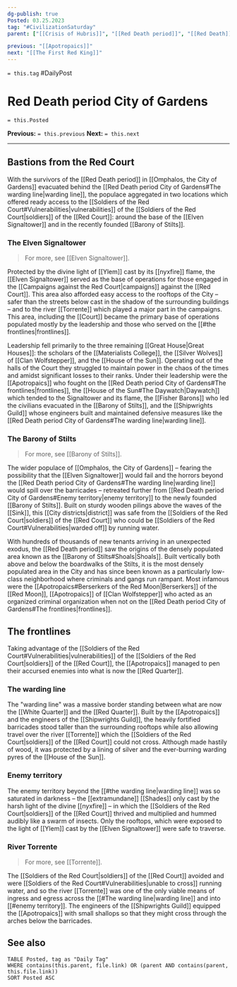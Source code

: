 ```yaml
---
dg-publish: true
Posted: 03.25.2023
tag: "#CivilizationSaturday"
parent: ["[[Crisis of Hubris]]", "[[Red Death period]]", "[[Red Death]]", "[[Campaigns against the Red Court]]", "[[Omphalos, the City of Gardens]]"]

previous: "[[Apotropaics]]"
next: "[[The First Red King]]"
---
```

`= this.tag` #DailyPost 
# Red Death period City of Gardens
`= this.Posted`

**Previous:** `= this.previous`
**Next:** `= this.next`

---

## Bastions from the Red Court

With the survivors of the [[Red Death period]] in [[Omphalos, the City of Gardens]] evacuated behind the [[Red Death period City of Gardens#The warding line|warding line]], the populace aggregated in two locations which offered ready access to the [[Soldiers of the Red Court#Vulnerabilities|vulnerabilities]] of the [[Soldiers of the Red Court|soldiers]] of the [[Red Court]]: around the base of the [[Elven Signaltower]] and in the recently founded [[Barony of Stilts]].

### The Elven Signaltower

> For more, see [[Elven Signaltower]].

Protected by the divine light of [[Ylem]] cast by its [[nyxfire]] flame, the [[Elven Signaltower]] served as the base of operations for those engaged in the [[Campaigns against the Red Court|campaigns]] against the [[Red Court]]. This area also afforded easy access to the rooftops of the City – safer than the streets below cast in the shadow of the surrounding buildings – and to the river [[Torrente]] which played a major part in the campaigns. This area, including the [[Court]] became the primary base of operations populated mostly by the leadership and those who served on the [[#the frontlines|frontlines]].

Leadership fell primarily to the three remaining [[Great House|Great Houses]]: the scholars of the [[Materialists College]], the [[Silver Wolves]] of [[Clan Wolfstepper]], and the [[House of the Sun]]. Operating out of the halls of the Court they struggled to maintain power in the chaos of the times and amidst significant losses to their ranks. Under their leadership were the [[Apotropaics]] who fought on the [[Red Death period City of Gardens#The frontlines|frontlines]], the [[House of the Sun#The Daywatch|Daywatch]] which tended to the Signaltower and its flame, the [[Fisher Barons]] who led the civilians evacuated in the [[Barony of Stilts]], and the [[Shipwrights Guild]] whose engineers built and maintained defensive measures like the [[Red Death period City of Gardens#The warding line|warding line]].

### The Barony of Stilts

> For more, see [[Barony of Stilts]].

The wider populace of [[Omphalos, the City of Gardens]] – fearing the possibility that the [[Elven Signaltower]] would fail and the horrors beyond the [[Red Death period City of Gardens#The warding line|warding line]] would spill over the barricades – retreated further from [[Red Death period City of Gardens#Enemy territory|enemy territory]] to the newly founded [[Barony of Stilts]]. Built on sturdy wooden pilings above the waves of the [[Sink]], this [[City districts|district]] was safe from the [[Soldiers of the Red Court|soldiers]] of the [[Red Court]] who could be [[Soldiers of the Red Court#Vulnerabilities|warded off]] by running water.

With hundreds of thousands of new tenants arriving in an unexpected exodus, the [[Red Death period]] saw the origins of the densely populated area known as the [[Barony of Stilts#Shoals|Shoals]]. Built vertically both above and below the boardwalks of the Stilts, it is the most densely populated area in the City and has since been known as a particularly low-class neighborhood where criminals and gangs run rampant. Most infamous were the [[Apotropaics#Berserkers of the Red Moon|Berserkers]] of the [[Red Moon]], [[Apotropaics]] of [[Clan Wolfstepper]] who acted as an organized criminal organization when not on the [[Red Death period City of Gardens#The frontlines|frontlines]].

## The frontlines

Taking advantage of the [[Soldiers of the Red Court#Vulnerabilities|vulnerabilities]] of the [[Soldiers of the Red Court|soldiers]] of the [[Red Court]], the [[Apotropaics]] managed to pen their accursed enemies into what is now the [[Red Quarter]].

### The warding line

The "warding line" was a massive border standing between what are now the [[White Quarter]] and the [[Red Quarter]]. Built by the [[Apotropaics]] and the engineers of the [[Shipwrights Guild]], the heavily fortified barricades stood taller than the surrounding rooftops while also allowing travel over the river [[Torrente]] which the [[Soldiers of the Red Court|soldiers]] of the [[Red Court]] could not cross. Although made hastily of wood, it was protected by a lining of silver and the ever-burning warding pyres of the [[House of the Sun]].

### Enemy territory

The enemy territory beyond the [[#the warding line|warding line]] was so saturated in darkness – the [[extramundane]] [[Shades]] only cast by the harsh light of the divine [[nyxfire]] – in which the [[Soldiers of the Red Court|soldiers]] of the [[Red Court]] thrived and multiplied and hummed audibly like a swarm of insects. Only the rooftops, which were exposed to the light of [[Ylem]] cast by the [[Elven Signaltower]] were safe to traverse.

### River Torrente

> For more, see [[Torrente]].

The [[Soldiers of the Red Court|soldiers]] of the [[Red Court]] avoided and were [[Soldiers of the Red Court#Vulnerabilities|unable to cross]] running water, and so the river [[Torrente]] was one of the only viable means of ingress and egress across the [[#The warding line|warding line]] and into [[#enemy territory]]. The engineers of the [[Shipwrights Guild]] equipped the [[Apotropaics]] with small shallops so that they might cross through the arches below the barricades.

## See also

```dataview
TABLE Posted, tag as "Daily Tag"
WHERE contains(this.parent, file.link) OR (parent AND contains(parent, this.file.link))
SORT Posted ASC
```